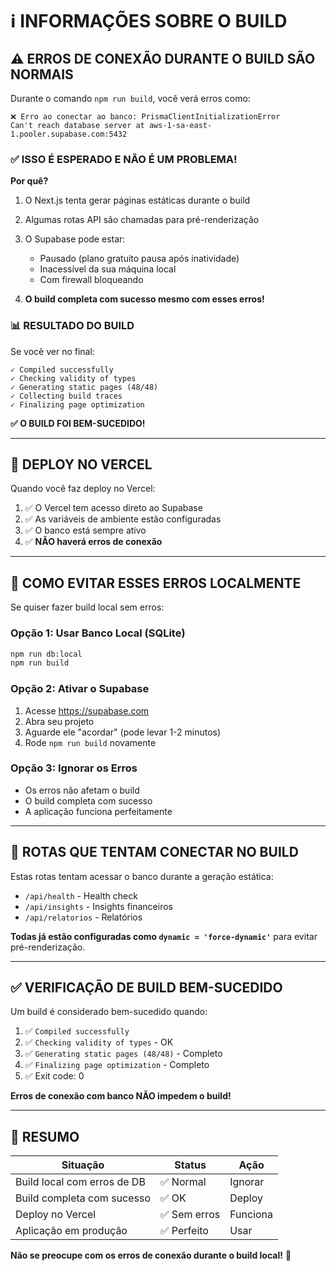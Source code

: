 # ℹ️ INFORMAÇÕES SOBRE O BUILD

## ⚠️ ERROS DE CONEXÃO DURANTE O BUILD SÃO NORMAIS

Durante o comando `npm run build`, você verá erros como:

```
❌ Erro ao conectar ao banco: PrismaClientInitializationError
Can't reach database server at aws-1-sa-east-1.pooler.supabase.com:5432
```

### ✅ ISSO É ESPERADO E NÃO É UM PROBLEMA!

**Por quê?**

1. O Next.js tenta gerar páginas estáticas durante o build
2. Algumas rotas API são chamadas para pré-renderização
3. O Supabase pode estar:
   - Pausado (plano gratuito pausa após inatividade)
   - Inacessível da sua máquina local
   - Com firewall bloqueando

4. **O build completa com sucesso mesmo com esses erros!**

### 📊 RESULTADO DO BUILD

Se você ver no final:

```
✓ Compiled successfully
✓ Checking validity of types
✓ Generating static pages (48/48)
✓ Collecting build traces
✓ Finalizing page optimization
```

**✅ O BUILD FOI BEM-SUCEDIDO!**

---

## 🚀 DEPLOY NO VERCEL

Quando você faz deploy no Vercel:

1. ✅ O Vercel tem acesso direto ao Supabase
2. ✅ As variáveis de ambiente estão configuradas
3. ✅ O banco está sempre ativo
4. ✅ **NÃO haverá erros de conexão**

---

## 🔧 COMO EVITAR ESSES ERROS LOCALMENTE

Se quiser fazer build local sem erros:

### Opção 1: Usar Banco Local (SQLite)
```bash
npm run db:local
npm run build
```

### Opção 2: Ativar o Supabase
1. Acesse https://supabase.com
2. Abra seu projeto
3. Aguarde ele "acordar" (pode levar 1-2 minutos)
4. Rode `npm run build` novamente

### Opção 3: Ignorar os Erros
- Os erros não afetam o build
- O build completa com sucesso
- A aplicação funciona perfeitamente

---

## 📝 ROTAS QUE TENTAM CONECTAR NO BUILD

Estas rotas tentam acessar o banco durante a geração estática:

- `/api/health` - Health check
- `/api/insights` - Insights financeiros
- `/api/relatorios` - Relatórios

**Todas já estão configuradas como `dynamic = 'force-dynamic'`** para evitar pré-renderização.

---

## ✅ VERIFICAÇÃO DE BUILD BEM-SUCEDIDO

Um build é considerado bem-sucedido quando:

1. ✅ `Compiled successfully`
2. ✅ `Checking validity of types` - OK
3. ✅ `Generating static pages (48/48)` - Completo
4. ✅ `Finalizing page optimization` - Completo
5. ✅ Exit code: 0

**Erros de conexão com banco NÃO impedem o build!**

---

## 🎯 RESUMO

| Situação | Status | Ação |
|----------|--------|------|
| Build local com erros de DB | ✅ Normal | Ignorar |
| Build completa com sucesso | ✅ OK | Deploy |
| Deploy no Vercel | ✅ Sem erros | Funciona |
| Aplicação em produção | ✅ Perfeito | Usar |

**Não se preocupe com os erros de conexão durante o build local!** 🚀

